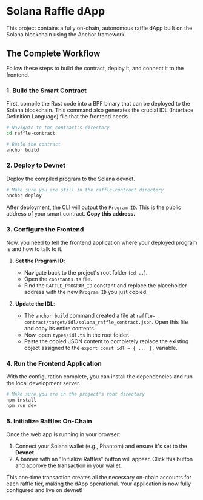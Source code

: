# Solana Raffle dApp

This project contains a fully on-chain, autonomous raffle dApp built on the Solana blockchain using the Anchor framework.

## The Complete Workflow

Follow these steps to build the contract, deploy it, and connect it to the frontend.

### 1. Build the Smart Contract

First, compile the Rust code into a BPF binary that can be deployed to the Solana blockchain. This command also generates the crucial IDL (Interface Definition Language) file that the frontend needs.

```bash
# Navigate to the contract's directory
cd raffle-contract

# Build the contract
anchor build
```

### 2. Deploy to Devnet

Deploy the compiled program to the Solana devnet.

```bash
# Make sure you are still in the raffle-contract directory
anchor deploy
```

After deployment, the CLI will output the `Program ID`. This is the public address of your smart contract. **Copy this address.**

### 3. Configure the Frontend

Now, you need to tell the frontend application where your deployed program is and how to talk to it.

1.  **Set the Program ID**:
    *   Navigate back to the project's root folder (`cd ..`).
    *   Open the `constants.ts` file.
    *   Find the `RAFFLE_PROGRAM_ID` constant and replace the placeholder address with the new `Program ID` you just copied.

2.  **Update the IDL**:
    *   The `anchor build` command created a file at `raffle-contract/target/idl/solana_raffle_contract.json`. Open this file and copy its entire contents.
    *   Now, open `types/idl.ts` in the root folder.
    *   Paste the copied JSON content to completely replace the existing object assigned to the `export const idl = { ... };` variable.

### 4. Run the Frontend Application

With the configuration complete, you can install the dependencies and run the local development server.

```bash
# Make sure you are in the project's root directory
npm install
npm run dev
```

### 5. Initialize Raffles On-Chain

Once the web app is running in your browser:

1.  Connect your Solana wallet (e.g., Phantom) and ensure it's set to the **Devnet**.
2.  A banner with an "Initialize Raffles" button will appear. Click this button and approve the transaction in your wallet.

This one-time transaction creates all the necessary on-chain accounts for each raffle tier, making the dApp operational. Your application is now fully configured and live on devnet!
